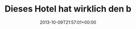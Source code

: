---
retweeted: false
source: <a href="http://twitter.com/download/android" rel="nofollow">Twitter for Android</a>
entities:
  user_mentions: []
  urls: []
  symbols: []
  media:
  - expanded_url: https://twitter.com/bascht/status/388060557926203392/photo/1
    indices:
    - '65'
    - '87'
    url: http://t.co/AAv4A9w3th
    media_url: http://pbs.twimg.com/media/BWKrBVFIEAAPCLX.jpg
    id_str: '388060557234147328'
    id: '388060557234147328'
    media_url_https: https://pbs.twimg.com/media/BWKrBVFIEAAPCLX.jpg
    sizes:
      large:
        w: '1024'
        h: '1020'
        resize: fit
      thumb:
        w: '150'
        h: '150'
        resize: crop
      small:
        w: '680'
        h: '677'
        resize: fit
      medium:
        w: '1024'
        h: '1020'
        resize: fit
    type: photo
    display_url: pic.twitter.com/AAv4A9w3th
  hashtags:
  - text: thereifixedit
    indices:
    - '50'
    - '64'
display_text_range:
- '0'
- '87'
favorite_count: '3'
id_str: '388060557926203392'
truncated: false
retweet_count: '0'
id: '388060557926203392'
possibly_sensitive: false
created_at: Wed Oct 09 21:57:01 +0000 2013
favorited: false
full_text: 'Dieses Hotel hat wirklich den besten Hausmeister. #thereifixedit'
lang: de
extended_entities:
  media:
  - expanded_url: https://twitter.com/bascht/status/388060557926203392/photo/1
    indices:
    - '65'
    - '87'
    url: http://t.co/AAv4A9w3th
    media_url: http://pbs.twimg.com/media/BWKrBVFIEAAPCLX.jpg
    id_str: '388060557234147328'
    id: '388060557234147328'
    media_url_https: https://pbs.twimg.com/media/BWKrBVFIEAAPCLX.jpg
    sizes:
      large:
        w: '1024'
        h: '1020'
        resize: fit
      thumb:
        w: '150'
        h: '150'
        resize: crop
      small:
        w: '680'
        h: '677'
        resize: fit
      medium:
        w: '1024'
        h: '1020'
        resize: fit
    type: photo
    display_url: pic.twitter.com/AAv4A9w3th
tags:
- thereifixedit
- pesos:twitter
date: '2013-10-09T21:57:01+00:00'
src: https://twitter.com/bascht/status/388060557926203392
original_url: https://twitter.com/bascht/status/388060557926203392
type: twitter_tweet
media_url: https://img.bascht.com/twitter/pbs.twimg.com/media/BWKrBVFIEAAPCLX.jpg
text: 'Dieses Hotel hat wirklich den besten Hausmeister. #thereifixedit'
title: Dieses Hotel hat wirklich den b

---